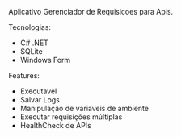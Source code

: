 Aplicativo Gerenciador de Requisicoes para Apis.

Tecnologias:

- C# .NET
- SQLite
- Windows Form

Features:

- Executavel
- Salvar Logs
- Manipulação de variaveis de ambiente
- Executar requisições múltiplas
- HealthCheck de APIs

